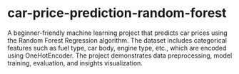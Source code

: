 # car-price-prediction-random-forest
A beginner-friendly machine learning project that predicts car prices using the Random Forest Regression algorithm. The dataset includes categorical features such as fuel type, car body, engine type, etc., which are encoded using OneHotEncoder. The project demonstrates data preprocessing, model training, evaluation, and insights visualization.
